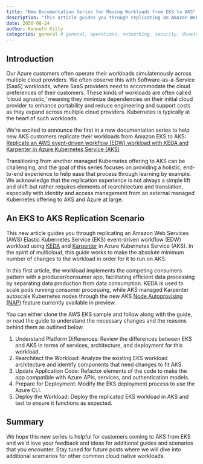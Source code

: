 ```yaml
---
title: "New Documentation Series for Moving Workloads from EKS to AKS"
description: "This article guides you through replicating an Amazon Web Services (AWS) Elastic Kubernetes Service (EKS) event-driven workflow (EDW) workload using KEDA and Karpenter in Azure Kubernetes Service (AKS)."
date: 2050-08-24
author: Kenneth Kilty
categories: general # general, operations, networking, security, developer topics, add-ons
---
```


## Introduction

Our Azure customers often operate their workloads simulatenously across multiple cloud providers. We often observe this with Software-as-a-Service (SaaS) workloads, where SaaS providers need to accommodate the cloud preferences of their customers. These kinds of workloads are often called ‘cloud agnostic,’ meaning they minimize dependencies on their initial cloud provider to enhance portability and reduce engineering and support costs as they expand across multiple cloud providers. Kubernetes is typically at the heart of such workloads.

We’re excited to announce the first in a new documentation series to help new AKS customers replicate their workloads from Amazon EKS to AKS: [Replicate an AWS event-driven workflow (EDW) workload with KEDA and Karpenter in Azure Kubernetes Service (AKS)](https://learn.microsoft.com/en-us/azure/aks/eks-edw-overview)

Transitioning from another managed Kubernetes offering to AKS can be challenging, and the goal of this series focuses on providing a holistic, end-to-end experience to help ease that process through learning by example. We acknowledge that the replication experience is not always a simple lift and shift but rather requires elements of rearchitecture and translation, especially with identity and access management from an external managed Kubernetes offering to AKS and Azure at large.

## An EKS to AKS Replication Scenario

This new article guides you through replicating an Amazon Web Services (AWS) Elastic Kubernetes Service (EKS) event-driven workflow (EDW) workload using [KEDA](https://keda.sh/) and [Karpenter](https://karpenter.sh/) in Azure Kubernetes Service (AKS). In the spirit of multicloud, this guide works to make the absolute minimum number of changes to the workload in order for it to run on AKS.

In this first article, the workload implements the competing consumers pattern with a producer/consumer app, facilitating efficient data processing by separating data production from data consumption. KEDA is used to scale pods running consumer processing, while AKS managed Karpenter autoscale Kubernetes nodes through the new AKS [Node Autoprovising (NAP)](https://learn.microsoft.com/en-gb/azure/aks/node-autoprovision) feature currently available in preview.

You can either clone the AWS EKS sample and follow along with the guide, or read the guide to understand the necessary changes and the reasons behind them as outlined below.

1. Understand Platform Differences: Review the differences between EKS and AKS in terms of services, architecture, and deployment for this workload.
2. Rearchitect the Workload: Analyze the existing EKS workload architecture and identify components that need changes to fit AKS.
3. Update Application Code: Refactor elements of the code to make the app compatible with Azure APIs, services, and authentication models.
4. Prepare for Deployment: Modify the EKS deployment process to use the Azure CLI.
5. Deploy the Workload: Deploy the replicated EKS workload in AKS and test to ensure it functions as expected.

## Summary

We hope this new series is helpful for customers coming to AKS from EKS and we'd love your feedback and ideas for additional guides and scenarios that you encounter. Stay tuned for future posts where we will dive into additional scemarios for other common cloud native workloads.
